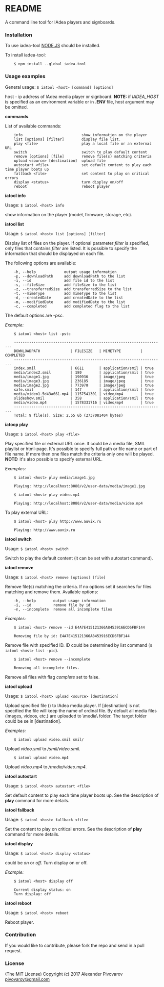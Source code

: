# README #

A command line tool for IAdea players and signboards.

### Installation ###
To use iadea-tool [NODE.JS](https://nodejs.org/) should be installed.

To install iadea-tool:
```
    $ npm install --global iadea-tool
```

### Usage examples ###
General usage: ```$ iatool <host> [command] [options]```

host - ip address of IAdea media player or signboard. 
**NOTE:** if *IADEA_HOST* is specified as an environment variable or in **.ENV** file, host argument may be omitted.

**commands**

List of available commands:
```
    info                           show information on the player
    list [options] [filter]        display file list.
    play <file>                    play a local file or an external URL
    switch                         switch to play default content 
    remove [options] [file]        remove file(s) matching criteria
    upload <source> [destination]  upload file
    autostart <file>               set default content to play each time player boots up 
    fallback <file>                set content to play on critical errors 
    display <status>               turn display on/off
    reboot                         reboot player
```

**iatool info**

Usage: ```$ iatool <host> info```

show information on the player (model, firmware, storage, etc).

**iatool list**

Usage: ```$ iatool <host> list [options] [filter]```

Display list of files on the player. If optional parameter *filter* is specified, only files that contains *filter* are listed.
It is possible to specify the information that should be displayed on each file.

The following options are available:

```  
    -h, --help             output usage information
    -p, --downloadPath     add downloadPath to the list
    -i, --id               add file id to the list
    -s, --fileSize         add fileSize to the list
    -z, --transferredSize  add transferredSize to the list
    -t, --mimeType         add mimeType to the list
    -d, --createdDate      add createdDate to the list
    -m, --modifiedDate     add modifiedDate to the list
    -c, --completed        add completed flag to the list
```

The default options are *-psc*.

*Example:*
```
    $ iatool <host> list -pstc
    
    ---------------------------------------------------------------------
    DOWNLOADPATH              | FILESIZE   | MIMETYPE         | COMPLETED
    ---------------------------------------------------------------------
    index.smil                | 6611       | application/smil | true     
    media/index2.smil         | 180        | application/smil | true     
    media/image1.jpg          | 190936     | image/jpeg       | true     
    media/image3.jpg          | 236185     | image/jpeg       | true     
    media/image2.jpg          | 773970     | image/jpeg       | true     
    safe.smil                 | 147        | application/smil | true     
    media/video1.5d43a661.mp4 | 1157541301 | video/mp4        | true     
    slideshow.smil            | 358        | application/smil | true     
    media/video.mp4           | 1578331716 | video/mp4        | true     
    ---------------------------------------------------------------------
    Total: 9 file(s). Size: 2.55 Gb (2737081404 bytes)
```

**iatoop play**

Usage: ```$ iatool <host> play <file>```

Play specified file or external URL once. It could be a media file, SMIL playlist or html-page.
It's possible to specify full path or file name or part of file name. 
If more then one files match the criteria only one will be played.
**NOTE:** it's also possible to specify external URL.

*Examples:*

```
    $ iatool <host> play media/image1.jpg
    
    Playing: http://localhost:8080/v2/user-data/media/image1.jpg
```

```
    $ iatool <host> play video.mp4
    
    Playing: http://localhost:8080/v2/user-data/media/video.mp4
```

To play external URL:

```
    $ iatool <host> play http://www.auvix.ru
    
    Playing: http://www.auvix.ru
```

**iatool switch**

Usage: ```$ iatool <host> switch```

Switch to play the default content (it can be set with autostart command).

**iatool remove**

Usage: ```$ iatool <host> remove [options] [file]```

Remove file(s) matching the criteria. If no options set it searches for files matching *<file>* and remove them.
Available options:

```
    -h, --help        output usage information
    -i, --id          remove file by id
    -n, --incomplete  remove all incomplete files
```

*Examples:*

```
    $ iatool <host> remove --id E4A7E415121366A8453916ECD6FBF144
    
    Removing file by id: E4A7E415121366A8453916ECD6FBF144
```

Remove file with specified ID. ID could be determined by list command (```$ iatool <host> list -pic```).

```
    $ iatool <host> remove --incomplete                         
    
    Removing all incomplete files.
```

Remove all files with flag *complete* set to false.

**iatool upload**

Usage: ```$ iatool <host> upload <source> [destination]```

Upload specified file (<source>) to IAdea media player.
If [destination] is not specified the file will keep the name of ordinal file.
By default all media files (images, videos, etc.) are uploaded to \media\ folder.
The target folder could be se in [destination].

*Examples:*

```
    $ iatool upload video.smil smil/
```

Upload *video.smil* to */smil/video.smil*.


```
    $ iatool upload video.mp4
```

Upload *video.mp4* to */media/video.mp4*.

**iatool autostart**

Usage: ```$ iatool <host> autostart <file>```

Set default content to play each time player boots up.
See the description of **play** command for more details.

**iatool fallback**

Usage: ```$ iatool <host> fallback <file>```

Set the content to play on critical errors.
See the description of **play** command for more details.

**iatool display**

Usage: ```$ iatool <host> display <status>```

*<status>* could be *on* or *off*. Turn display on or off.

*Example:*

```
    $ iatool <host> display off   
     
    Current display status: on
    Turn display: off
```

**iatool reboot**

Usage: ```$ iatool <host> reboot```

Reboot player.


### Contribution ###

If you would like to contribute, please fork the repo and send in a pull request.

### License ###

(The MIT License)
Copyright (c) 2017 Alexander Pivovarov <pivovarov@gmail.com>